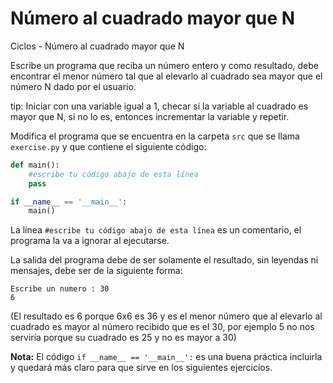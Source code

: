 # Número al cuadrado mayor que N
Ciclos - Número al cuadrado mayor que N

Escribe un programa que reciba un número entero y como resultado, debe encontrar el menor número tal que al elevarlo al cuadrado sea mayor que el número N dado por el usuario.

tip:  Iniciar con una variable igual a 1, checar si la variable al cuadrado es mayor que N, si no lo es, entonces incrementar la variable y repetir.


Modifica el programa que se encuentra en la carpeta `src` que se llama
`exercise.py` y que contiene el siguiente código:

```python
def main():    
    #escribe tu código abajo de esta línea
    pass

if __name__ == '__main__':
    main()
```

La línea `#escribe tu código abajo de esta línea` es un comentario,
el programa la va a ignorar al ejecutarse.

La salida del programa debe de ser solamente el resultado, sin leyendas ni mensajes, debe ser de la siguiente forma:

```
Escribe un numero : 30
6
```

(El resultado es 6 porque 6x6 es 36 y es el menor número que al elevarlo al cuadrado es mayor al número recibido que es el 30, por ejemplo 5 no nos serviría porque su cuadrado es 25 y no es mayor a 30)


**Nota:** El código `if __name__ == '__main__':` es una buena práctica incluirla y quedará más claro para que sirve en los siguientes ejercicios.